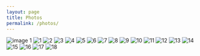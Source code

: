```yaml
---
layout: page
title: Photos
permalink: /photos/
---
```

![image 1](./photos/1.jpg)
<img src="./photos/1.jpg" alt="1"/>
<img src="./photos/2.jpg" alt="2"/>
<img src="./photos/3.jpg" alt="3"/>
<img src="./photos/4.jpg" alt="4"/>
<img src="./photos/5.jpg" alt="5"/>
<img src="./photos/6.jpg" alt="6"/>
<img src="./photos/7.jpg" alt="7"/>
<img src="./photos/8.jpg" alt="8"/>
<img src="./photos/9.jpg" alt="9"/>
<img src="./photos/10.jpg" alt="10"/>
<img src="./photos/11.jpg" alt="11"/>
<img src="./photos/12.jpg" alt="12"/>
<img src="./photos/13.jpg" alt="13"/>
<img src="./photos/14.jpg" alt="14"/>
<img src="./photos/15.jpg" alt="15"/>
<img src="./photos/16.jpg" alt="16"/>
<img src="./photos/17.jpg" alt="17"/>
<img src="./photos/18.jpg" alt="18"/>